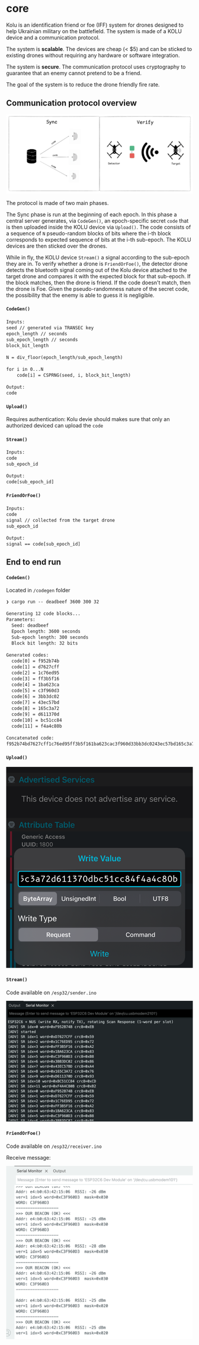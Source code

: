 # core

Kolu is an identification friend or foe (IFF) system for drones designed to help Ukrainian military on the battlefield. The system is made of a KOLU device and a communication protocol. 

The system is **scalable**. The devices are cheap (< $5) and can be sticked to existing drones without requiring any hardware or software integration.

The system is **secure**. The communication protocol uses cryptography to guarantee that an enemy cannot pretend to be a friend.

The goal of the system is to reduce the drone friendly fire rate.

## Communication protocol overview 

![Screenshot 2025-09-27 at 21.19.44](assets/flow.png)

The protocol is made of two main phases. 

The Sync phase is run at the beginning of each epoch. In this phase a central server generates, via `CodeGen()`, an epoch-specific secret `code` that is then uploaded inside the KOLU device via `Upload()`. The code consists of a sequence of `N` pseudo-random blocks of bits where the i-th block corresponds to expected sequence of bits at the i-th sub-epoch. The KOLU devices are then sticked over the drones.

While in fly, the KOLU device `Stream()` a signal according to the sub-epoch they are in. To verify whether a drone is `FriendOrFoe()`, the detector drone detects the bluetooth signal coming out of the Kolu device attached to the target drone and compares it with the expected block for that sub-epoch. If the block matches, then the drone is friend. If the code doesn't match, then the drone is Foe. Given the pseudo-randomness nature of the secret code, the possibility that the enemy is able to guess it is negligible.

#### `CodeGen()`

```
Inputs: 
seed // generated via TRANSEC key
epoch_length // seconds 
sub_epoch_length // seconds 
block_bit_length 

N = div_floor(epoch_length/sub_epoch_length)

for i in 0...N
    code[i] = CSPRNG(seed, i, block_bit_length)

Output:
code 
```

#### `Upload()`

Requires authentication: Kolu devie should makes sure that only an authorized deviced can upload the `code`

#### `Stream()`

```
Inputs: 
code 
sub_epoch_id 

Output:
code[sub_epoch_id]
```

#### `FriendOrFoe()`


```
Inputs: 
code 
signal // collected from the target drone  
sub_epoch_id 

Output:
signal == code[sub_epoch_id]
```

## End to end run

#### `CodeGen()`

Located in `/codegen` folder

```shell
❯ cargo run -- deadbeef 3600 300 32 

Generating 12 code blocks...
Parameters:
  Seed: deadbeef
  Epoch length: 3600 seconds
  Sub-epoch length: 300 seconds
  Block bit length: 32 bits

Generated codes:
  code[0] = f952b74b
  code[1] = d7627cff
  code[2] = 1c76ed95
  code[3] = ff3b5f16
  code[4] = 1ba623ca
  code[5] = c3f960d3
  code[6] = 3bb3dc02
  code[7] = 43ec57bd
  code[8] = 165c3a72
  code[9] = d611370d
  code[10] = bc51cc84
  code[11] = f4a4c80b

Concatenated code: f952b74bd7627cff1c76ed95ff3b5f161ba623cac3f960d33bb3dc0243ec57bd165c3a72d611370dbc51cc84f4a4c80b
```

#### `Upload()`

![Screenshot 2025-09-27 at 21.19.44](assets/upload.png)

#### `Stream()`

Code available on `/esp32/sender.ino`

![Screenshot 2025-09-27 at 21.19.44](assets/stream.png)

#### `FriendOrFoe()`

Code available on `/esp32/receiver.ino`

Receive message:

![Screenshot 2025-09-27 at 21.19.44](assets/receive.png)